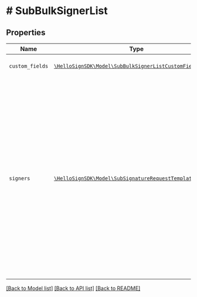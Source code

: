# # SubBulkSignerList



## Properties

Name | Type | Description | Notes
------------ | ------------- | ------------- | -------------
| `custom_fields` | [```\HelloSignSDK\Model\SubBulkSignerListCustomField[]```](SubBulkSignerListCustomField.md) |  An array of custom field values.  |  |
| `signers` | [```\HelloSignSDK\Model\SubSignatureRequestTemplateSigner[]```](SubSignatureRequestTemplateSigner.md) |  Add Signers to your Templated-based Signature Request. Allows the requester to specify editor options when a preparing a document.<br><br>Currently only templates with a single role are supported. All signers must have the same `role` value.  |  |

[[Back to Model list]](../../README.md#models) [[Back to API list]](../../README.md#endpoints) [[Back to README]](../../README.md)
